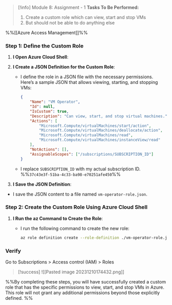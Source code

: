 > [!info] Module 8: Assignment - 1
> **Tasks To Be Performed:** 
> 1. Create a custom role which can view, start and stop VMs 
> 2. But should not be able to do anything else

%%[[Azure Access Management]]%%


### Step 1: Define the Custom Role

1. **I Open Azure Cloud Shell**:

2. **I Create a JSON Definition for the Custom Role**:
    
    - I define the role in a JSON file with the necessary permissions. Here’s a sample JSON that allows viewing, starting, and stopping VMs:
		```json
		{
		    "Name": "VM Operator",
		    "Id": null,
		    "IsCustom": true,
		    "Description": "Can view, start, and stop virtual machines.",
		    "Actions": [
		        "Microsoft.Compute/virtualMachines/start/action",
		        "Microsoft.Compute/virtualMachines/deallocate/action",
		        "Microsoft.Compute/virtualMachines/read",
		        "Microsoft.Compute/virtualMachines/instanceView/read"
		    ],
		    "NotActions": [],
		    "AssignableScopes": ["/subscriptions/SUBSCRIPTION_ID"]
		}
		```
    - I replace `SUBSCRIPTION_ID` with my actual subscription ID. %%`37c43e3f-51ba-4c33-ba98-e70251afe450`%%

3. **I Save the JSON Definition**:

  - I save the JSON content to a file named `vm-operator-role.json`.


### Step 2: Create the Custom Role Using Azure Cloud Shell

1. **I Run the az Command to Create the Role**:
    
    - I run the following command to create the new role:
		```bash
		az role definition create --role-definition ./vm-operator-role.json
		```

### Verify
Go to Subscriptions > Access control (IAM) > Roles

> [!success]
> ![[Pasted image 20231210174432.png]]


%%By completing these steps, you will have successfully created a custom role that has the specific permissions to view, start, and stop VMs in Azure. This role will not grant any additional permissions beyond those explicitly defined.
%%

